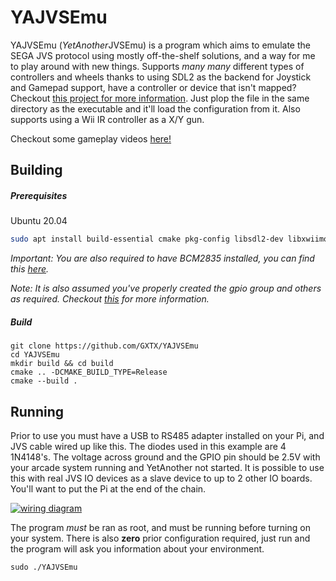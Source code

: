 YAJVSEmu
============

YAJVSEmu (*YetAnother*JVSEmu) is a program which aims to emulate the SEGA JVS protocol using mostly off-the-shelf solutions, and a way for me to play around with new things. Supports *many many* different types of controllers and wheels thanks to using SDL2 as the backend for Joystick and Gamepad support, have a controller or device that isn't mapped? Checkout [this project for more information](https://github.com/gabomdq/SDL_GameControllerDB "this project for more information"). Just plop the file in the same directory as the executable and it'll load the configuration from it. Also supports using a Wii IR controller as a X/Y gun.

Checkout some gameplay videos [here!](https://www.youtube.com/channel/UCle6xQNwROzwYfYMyrnIcBQ)

Building
---------
##### Prerequisites

Ubuntu 20.04

```sh
sudo apt install build-essential cmake pkg-config libsdl2-dev libxwiimote-dev libserialport-dev
```

*Important: You are also required to have BCM2835 installed, you can find this [here](https://www.airspayce.com/mikem/bcm2835/ "here").*

*Note: It is also assumed you've properly created the gpio group and others as required. Checkout [this](https://wiki.ubuntu.com/ARM/RaspberryPi/ "this") for more information.*

##### Build
```
git clone https://github.com/GXTX/YAJVSEmu
cd YAJVSEmu
mkdir build && cd build
cmake .. -DCMAKE_BUILD_TYPE=Release
cmake --build .
```

Running
---------

Prior to use you must have a USB to RS485 adapter installed on your Pi, and JVS cable wired up like this. The diodes used in this example are 4 1N4148's. The voltage across ground and the GPIO pin should be 2.5V with your arcade system running and YetAnother not started. It is possible to use this with real JVS IO devices as a slave device to up to 2 other IO boards. You'll want to put the Pi at the end of the chain.

[![wiring diagram](https://gist.githubusercontent.com/GXTX/d771608fb2dd0944c6d944dbf041acaf/raw/a1c453d78f1f51953c67901f4135050ef18d9d31/wiring_diagram.png "wiring diagram")](https://gist.githubusercontent.com/GXTX/d771608fb2dd0944c6d944dbf041acaf/raw/a1c453d78f1f51953c67901f4135050ef18d9d31/wiring_diagram.png "wiring diagram")

The program *must* be ran as root, and must be running before turning on your system. There is also **zero** prior configuration required, just run and the program will ask you information about your environment.
```
sudo ./YAJVSEmu
```

